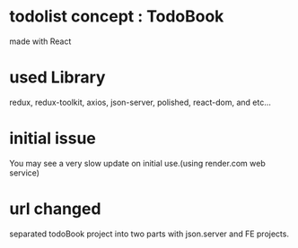 # todolist concept : TodoBook

made with React

# used Library

redux, redux-toolkit, axios, json-server, polished, react-dom, and etc...

# initial issue

You may see a very slow update on initial use.(using render.com web service)

# url changed

separated todoBook project into two parts with json.server and FE projects.
